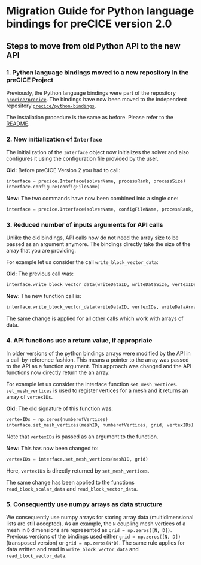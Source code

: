 # Migration Guide for Python language bindings for preCICE version 2.0

## Steps to move from old Python API to the new API

### 1. Python language bindings moved to a new repository in the preCICE Project

Previously, the Python language bindings were part of the repository [`precice/precice`](https://github.com/precice/precice).
The bindings have now been moved to the independent repository [`precice/python-bindings`](https://github.com/precice/python-bindings).

The installation procedure is the same as before. Please refer to the [README](https://github.com/precice/python-bindings/blob/develop/README.md).

### 2. New initialization of `Interface`

The initialization of the `Interface` object now initializes the solver and also configures it using the configuration
file provided by the user.

**Old:** Before preCICE Version 2 you had to call:

```python
interface = precice.Interface(solverName, processRank, processSize)
interface.configure(configFileName)
```

**New:** The two commands have now been combined into a single one:

```python
interface = precice.Interface(solverName, configFileName, processRank, processSize)
```

### 3. Reduced number of inputs arguments for API calls

Unlike the old bindings, API calls now do not need the array size to be passed as an argument anymore. The bindings directly take the size of the array that you are providing.

For example let us consider the call `write_block_vector_data`:

**Old:** The previous call was:

```python
interface.write_block_vector_data(writeDataID, writeDataSize, vertexIDs, writeDataArray)
```

**New:** The new function call is:

```python
interface.write_block_vector_data(writeDataID, vertexIDs, writeDataArray)
```

The same change is applied for all other calls which work with arrays of data.

### 4. API functions use a return value, if appropriate

In older versions of the python bindings arrays were modified by the API in a call-by-reference fashion. This means a pointer to the array was passed to the API as a function argument. This approach was changed and the API functions now directly return the an array.

For example let us consider the interface function `set_mesh_vertices`. `set_mesh_vertices` is used to register vertices for a mesh and it returns an array of `vertexIDs`.

**Old:** The old signature of this function was:

```python
vertexIDs = np.zeros(numberofVertices)
interface.set_mesh_vertices(meshID, numberofVertices, grid, vertexIDs)
```

Note that `vertexIDs` is passed as an argument to the function.

**New:** This has now been changed to:

```python
vertexIDs = interface.set_mesh_vertices(meshID, grid)
```

Here, `vertexIDs` is directly returned by `set_mesh_vertices`.

The same change has been applied to the functions `read_block_scalar_data` and `read_block_vector_data`.

### 5. Consequently use numpy arrays as data structure

We consequently use numpy arrays for storing array data (multidimensional lists are still accepted). As an example, the `N` coupling mesh vertices of a mesh in `D` dimensions are represented as `grid = np.zeros([N, D])`. Previous versions of the bindings used either `grid = np.zeros([N, D])` (transposed version) or `grid = np.zeros(N*D)`. The same rule applies for data written and read in `write_block_vector_data` and `read_block_vector_data`.
